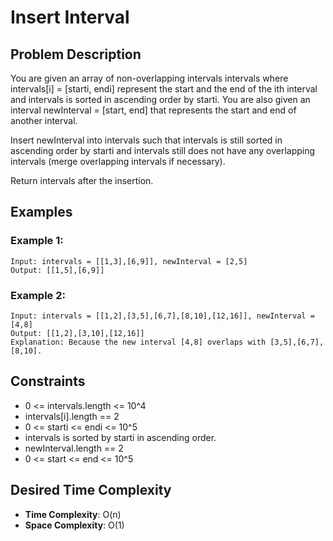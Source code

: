 # Insert Interval

## Problem Description

You are given an array of non-overlapping intervals intervals where intervals[i] = [starti, endi] represent the start and the end of the ith interval and intervals is sorted in ascending order by starti. You are also given an interval newInterval = [start, end] that represents the start and end of another interval.

Insert newInterval into intervals such that intervals is still sorted in ascending order by starti and intervals still does not have any overlapping intervals (merge overlapping intervals if necessary).

Return intervals after the insertion.

## Examples

### Example 1:

```
Input: intervals = [[1,3],[6,9]], newInterval = [2,5]
Output: [[1,5],[6,9]]
```

### Example 2:

```
Input: intervals = [[1,2],[3,5],[6,7],[8,10],[12,16]], newInterval = [4,8]
Output: [[1,2],[3,10],[12,16]]
Explanation: Because the new interval [4,8] overlaps with [3,5],[6,7],[8,10].
```

## Constraints

- 0 <= intervals.length <= 10^4
- intervals[i].length == 2
- 0 <= starti <= endi <= 10^5
- intervals is sorted by starti in ascending order.
- newInterval.length == 2
- 0 <= start <= end <= 10^5

## Desired Time Complexity

- **Time Complexity**: O(n)
- **Space Complexity**: O(1)

